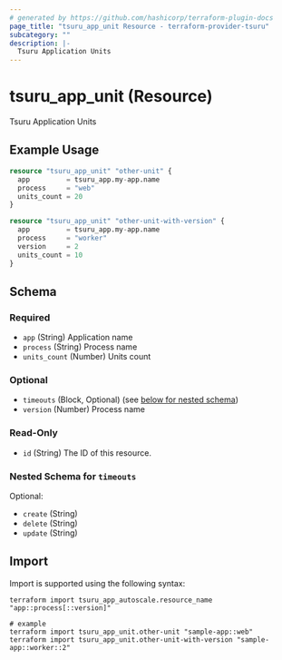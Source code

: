 ```yaml
---
# generated by https://github.com/hashicorp/terraform-plugin-docs
page_title: "tsuru_app_unit Resource - terraform-provider-tsuru"
subcategory: ""
description: |-
  Tsuru Application Units
---
```


# tsuru_app_unit (Resource)

Tsuru Application Units

## Example Usage

```terraform
resource "tsuru_app_unit" "other-unit" {
  app         = tsuru_app.my-app.name
  process     = "web"
  units_count = 20
}

resource "tsuru_app_unit" "other-unit-with-version" {
  app         = tsuru_app.my-app.name
  process     = "worker"
  version     = 2
  units_count = 10
}
```

<!-- schema generated by tfplugindocs -->
## Schema

### Required

- `app` (String) Application name
- `process` (String) Process name
- `units_count` (Number) Units count

### Optional

- `timeouts` (Block, Optional) (see [below for nested schema](#nestedblock--timeouts))
- `version` (Number) Process name

### Read-Only

- `id` (String) The ID of this resource.

<a id="nestedblock--timeouts"></a>
### Nested Schema for `timeouts`

Optional:

- `create` (String)
- `delete` (String)
- `update` (String)

## Import

Import is supported using the following syntax:

```shell
terraform import tsuru_app_autoscale.resource_name "app::process[::version]"

# example
terraform import tsuru_app_unit.other-unit "sample-app::web"
terraform import tsuru_app_unit.other-unit-with-version "sample-app::worker::2"
```
